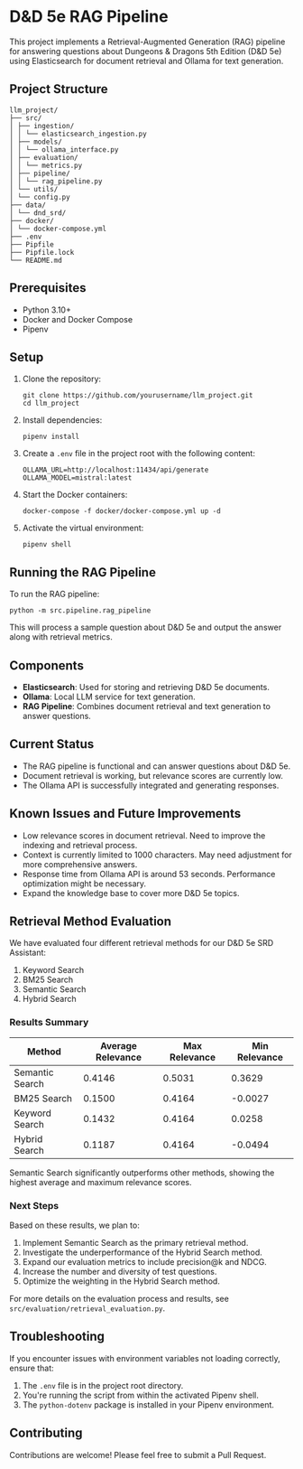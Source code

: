 # D&D 5e RAG Pipeline

This project implements a Retrieval-Augmented Generation (RAG) pipeline for answering questions about Dungeons & Dragons 5th Edition (D&D 5e) using Elasticsearch for document retrieval and Ollama for text generation.

## Project Structure

```
llm_project/
├── src/
│ ├── ingestion/
│ │ └── elasticsearch_ingestion.py
│ ├── models/
│ │ └── ollama_interface.py
│ ├── evaluation/
│ │ └── metrics.py
│ ├── pipeline/
│ │ └── rag_pipeline.py
│ └── utils/
│ └── config.py
├── data/
│ └── dnd_srd/
├── docker/
│ └── docker-compose.yml
├── .env
├── Pipfile
├── Pipfile.lock
└── README.md
```

## Prerequisites

- Python 3.10+
- Docker and Docker Compose
- Pipenv

## Setup

1. Clone the repository:
   ```
   git clone https://github.com/yourusername/llm_project.git
   cd llm_project
   ```

2. Install dependencies:
   ```
   pipenv install
   ```

3. Create a `.env` file in the project root with the following content:
   ```
   OLLAMA_URL=http://localhost:11434/api/generate
   OLLAMA_MODEL=mistral:latest
   ```

4. Start the Docker containers:
   ```
   docker-compose -f docker/docker-compose.yml up -d
   ```

5. Activate the virtual environment:
   ```
   pipenv shell
   ```

## Running the RAG Pipeline

To run the RAG pipeline:

```
python -m src.pipeline.rag_pipeline
```

This will process a sample question about D&D 5e and output the answer along with retrieval metrics.

## Components

- **Elasticsearch**: Used for storing and retrieving D&D 5e documents.
- **Ollama**: Local LLM service for text generation.
- **RAG Pipeline**: Combines document retrieval and text generation to answer questions.

## Current Status

- The RAG pipeline is functional and can answer questions about D&D 5e.
- Document retrieval is working, but relevance scores are currently low.
- The Ollama API is successfully integrated and generating responses.

## Known Issues and Future Improvements

- Low relevance scores in document retrieval. Need to improve the indexing and retrieval process.
- Context is currently limited to 1000 characters. May need adjustment for more comprehensive answers.
- Response time from Ollama API is around 53 seconds. Performance optimization might be necessary.
- Expand the knowledge base to cover more D&D 5e topics.

## Retrieval Method Evaluation

We have evaluated four different retrieval methods for our D&D 5e SRD Assistant:

1. Keyword Search
2. BM25 Search
3. Semantic Search
4. Hybrid Search

### Results Summary

| Method         | Average Relevance | Max Relevance | Min Relevance |
|----------------|-------------------|---------------|---------------|
| Semantic Search| 0.4146            | 0.5031        | 0.3629        |
| BM25 Search    | 0.1500            | 0.4164        | -0.0027       |
| Keyword Search | 0.1432            | 0.4164        | 0.0258        |
| Hybrid Search  | 0.1187            | 0.4164        | -0.0494       |

Semantic Search significantly outperforms other methods, showing the highest average and maximum relevance scores.

### Next Steps

Based on these results, we plan to:

1. Implement Semantic Search as the primary retrieval method.
2. Investigate the underperformance of the Hybrid Search method.
3. Expand our evaluation metrics to include precision@k and NDCG.
4. Increase the number and diversity of test questions.
5. Optimize the weighting in the Hybrid Search method.

For more details on the evaluation process and results, see `src/evaluation/retrieval_evaluation.py`.

## Troubleshooting

If you encounter issues with environment variables not loading correctly, ensure that:
1. The `.env` file is in the project root directory.
2. You're running the script from within the activated Pipenv shell.
3. The `python-dotenv` package is installed in your Pipenv environment.

## Contributing

Contributions are welcome! Please feel free to submit a Pull Request.